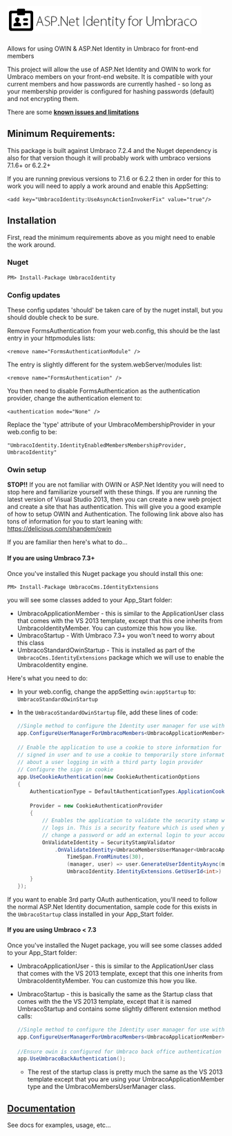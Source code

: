 ![ASP.Net Identity for Umbraco](logo.png?raw=true)
===============

Allows for using OWIN &amp; ASP.Net Identity in Umbraco for front-end members

This project will allow the use of ASP.Net Identity and OWIN to work for Umbraco members on your front-end website. It is compatible with your current members and how passwords are currently hashed - so long as your membership provider is configured for hashing passwords (default) and not encrypting them.

There are some **[known issues and limitations](https://github.com/Shandem/UmbracoIdentity/wiki/Known-Issues)**

## Minimum Requirements:

This package is built against Umbraco 7.2.4 and the Nuget dependency is also for that version though it will probably work with umbraco versions 7.1.6+ or 6.2.2+

If you are running previous versions to 7.1.6 or 6.2.2 then in order for this to work you will need to apply a work around and enable this AppSetting:

    <add key="UmbracoIdentity:UseAsyncActionInvokerFix" value="true"/>

## Installation

First, read the minimum requirements above as you might need to enable the work around.

### Nuget

    PM> Install-Package UmbracoIdentity

### Config updates

These config updates 'should' be taken care of by the nuget install, but you should double check to be sure.

Remove FormsAuthentication from your web.config, this should be the last entry in your httpmodules lists:

    <remove name="FormsAuthenticationModule" />
    
The entry is slightly different for the system.webServer/modules list:

    <remove name="FormsAuthentication" />
    
You then need to disable FormsAuthentication as the authentication provider, change the authentication element to:

    <authentication mode="None" />
    
Replace the 'type' attribute of your UmbracoMembershipProvider in your web.config to be:

    "UmbracoIdentity.IdentityEnabledMembersMembershipProvider, UmbracoIdentity"
    
### Owin setup

**STOP!!** If you are not familiar with OWIN or ASP.Net Identity you will need to stop here and familiarize yourself with these things. If you are running the latest version of Visual Studio 2013, then you can create a new web project and create a site that has authentication. This will give you a good example of how to setup OWIN and Authentication. The following link above also has tons of information for you to start leaning with: https://delicious.com/shandem/owin

If you are familiar then here's what to do... 

#### If you are using Umbraco 7.3+

Once you've installed this Nuget package you should install this one:

    PM> Install-Package UmbracoCms.IdentityExtensions

you will see some classes added to your App_Start folder:

* UmbracoApplicationMember - this is similar to the ApplicationUser class that comes with the VS 2013 template, except that this one inherits from UmbracoIdentityMember. You can customize this how you like.
* UmbracoStartup - With Umbraco 7.3+ you won't need to worry about this class
* UmbracoStandardOwinStartup - This is installed as part of the `UmbracoCms.IdentityExtensions` package which we will use to enable the UmbracoIdentity engine.

Here's what you need to do:

* In your web.config, change the appSetting `owin:appStartup` to: `UmbracoStandardOwinStartup`
* In the `UmbracoStandardOwinStartup` file, add these lines of code:

    ```csharp
    //Single method to configure the Identity user manager for use with Umbraco
    app.ConfigureUserManagerForUmbracoMembers<UmbracoApplicationMember>();
    
    // Enable the application to use a cookie to store information for the 
    // signed in user and to use a cookie to temporarily store information 
    // about a user logging in with a third party login provider 
    // Configure the sign in cookie
    app.UseCookieAuthentication(new CookieAuthenticationOptions
    {
        AuthenticationType = DefaultAuthenticationTypes.ApplicationCookie,
    
        Provider = new CookieAuthenticationProvider
        {
            // Enables the application to validate the security stamp when the user 
            // logs in. This is a security feature which is used when you 
            // change a password or add an external login to your account.  
            OnValidateIdentity = SecurityStampValidator
                .OnValidateIdentity<UmbracoMembersUserManager<UmbracoApplicationMember>, UmbracoApplicationMember, int>(
                    TimeSpan.FromMinutes(30),
                    (manager, user) => user.GenerateUserIdentityAsync(manager),
                    UmbracoIdentity.IdentityExtensions.GetUserId<int>)
        }
    });
    ```
    
If you want to enable 3rd party OAuth authentication, you'll need to follow the normal ASP.Net Identity documentation, sample code for this exists in the `UmbracoStartup` class installed in your App_Start folder.

#### If you are using Umbraco < 7.3

Once you've installed the Nuget package, you will see some classes added to your App_Start folder:

* UmbracoApplicationUser - this is similar to the ApplicationUser class that comes with the VS 2013 template, except that this one inherits from UmbracoIdentityMember. You can customize this how you like.
* UmbracoStartup - this is basically the same as the Startup class that comes with the the VS 2013 template, except that it is named UmbracoStartup and contains some slightly different extension method calls:

    ```csharp
    //Single method to configure the Identity user manager for use with Umbraco
    app.ConfigureUserManagerForUmbracoMembers<UmbracoApplicationMember>();
    
    //Ensure owin is configured for Umbraco back office authentication
    app.UseUmbracoBackAuthentication();
    ```

    * The rest of the startup class is pretty much the same as the VS 2013 template except that you are using your UmbracoApplicationMember type and the UmbracoMembersUserManager class.

## [Documentation](https://github.com/Shandem/UmbracoIdentity/wiki)

See docs for examples, usage, etc...

